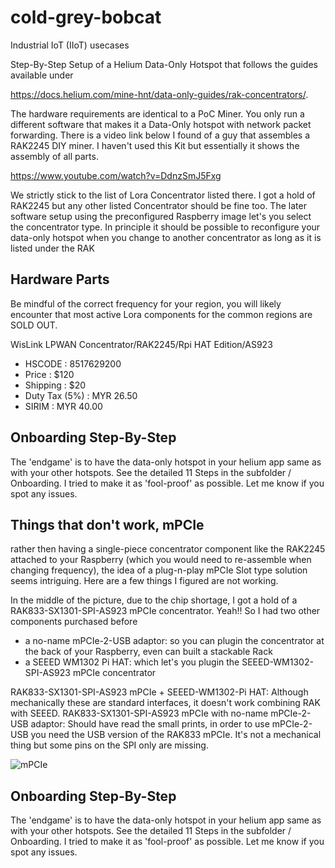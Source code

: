 # cold-grey-bobcat
Industrial IoT (IIoT) usecases

Step-By-Step Setup of a Helium Data-Only Hotspot that follows the guides available under

https://docs.helium.com/mine-hnt/data-only-guides/rak-concentrators/.

The hardware requirements are identical to a PoC Miner. You only run a different software that makes it a Data-Only hotspot with network packet forwarding.
There is a video link below I found of a guy that assembles a RAK2245 DIY miner. I haven't used this Kit but essentially it shows the assembly of all parts.

https://www.youtube.com/watch?v=DdnzSmJ5Fxg

We strictly stick to the list of Lora Concentrator listed there. I got a hold of RAK2245 but any other listed Concentrator should be fine too. The later software setup using the preconfigured Raspberry image let's you select the concentrator type. In principle it should be possible to reconfigure your data-only hotspot when you change to another concentrator as long as it is listed under the RAK

## Hardware Parts

Be mindful of the correct frequency for your region, you will likely encounter that most active Lora components for the common regions are SOLD OUT.

WisLink LPWAN Concentrator/RAK2245/Rpi HAT Edition/AS923
- HSCODE        : 8517629200
- Price         : $120
- Shipping      : $20
- Duty Tax (5%) : MYR 26.50
- SIRIM         : MYR 40.00  

## Onboarding Step-By-Step

The 'endgame' is to have the data-only hotspot in your helium app same as with your other hotspots. See the detailed 11 Steps in the subfolder / Onboarding. I tried to make it as 'fool-proof' as possible. Let me know if you spot any issues.


## Things that don't work, mPCIe

rather then having a single-piece concentrator component like the RAK2245 attached to your Raspberry (which you would need to re-assemble when changing frequency), the idea of a plug-n-play mPCIe Slot type solution seems intriguing. Here are a few things I figured are not working.

In the middle of the picture, due to the chip shortage, I got a hold of a RAK833-SX1301-SPI-AS923 mPCIe concentrator. Yeah!!
So I had two other components purchased before
- a no-name mPCIe-2-USB adaptor: so you can plugin the concentrator at the back of your Raspberry, even can built a stackable Rack
- a SEEED WM1302 Pi HAT: which let's you plugin the SEEED-WM1302-SPI-AS923 mPCIe concentrator

RAK833-SX1301-SPI-AS923 mPCIe + SEEED-WM1302-Pi HAT: Although mechanically these are standard interfaces, it doesn't work combining RAK with SEEED.
RAK833-SX1301-SPI-AS923 mPCIe with no-name mPCIe-2-USB adaptor: Should have read the small prints, in order to use mPCIe-2-USB you need the USB version of the RAK833 mPCIe. It's not a mechanical thing but some pins on the SPI only are missing.

![mPCIe](IMG_0979.jpg?raw=true "mPCIe stuff")


## Onboarding Step-By-Step

The 'endgame' is to have the data-only hotspot in your helium app same as with your other hotspots. See the detailed 11 Steps in the subfolder / Onboarding. I tried to make it as 'fool-proof' as possible. Let me know if you spot any issues.

